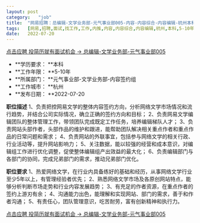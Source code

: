 ```yaml
---
layout:	post
category:	"job"
title:	"网易招聘：总编辑-文学业务部-元气事业部005-内容-内容综合-内容编辑-杭州本科5-10年"
tags:	[网易,招聘,面试,找工作,工作,内推,内容,内容综合,内容编辑,杭州,本科,5-10年]
date:	2022-07-20
---
```


[点击应聘 投简历就有面试机会 -> 总编辑-文学业务部-元气事业部005](http://mobile.bole.netease.com/bole/boleDetail?id=38077&employeeId=346f03c3cda5f04c&key=all)



- **学历要求： **本科
- **工作年限： **5-10年
- **所属部门： **元气事业部-文学业务部-内容签约组
- **工作城市： **杭州
- **发布日期： **2022-07-20



**职位描述**
1、负责把控网易文学的整体内容签约方向，分析网络文学市场情况和流行趋势，并结合公司实际情况，确立正确的签约方向和目标； 
2、负责网易文学编辑团队的整体管理工作，带领团队完成既定工作任务，培养编辑梯队人才； 
3、负责网站头部作者，头部作品的维护和跟进，能帮助团队解决相关重点作者和重点作品的日常问题和需求；
4、负责网站的外联事宜，包括参与网络文学的相关行政、行业活动等，提升网站影响力；
5、关注数据，能以较强的经营和成本意识，对编辑组工作进行优化调整，促使整体编辑组产出效益的最大化；
6、负责编辑部门与各部门的协同，完成兄弟部门的需求，推动兄弟部门优化。



**职位要求**
1、热爱网络文学，在行业内具备练好的基础和经历，从事网络文学行业至少5年以上，有管理经验者优先； 
2、熟悉网络文学市场及各原创网站特点，能够分析判断市场走势和行业内容发展趋势； 
3、有充足的作者资源，在重点作者的签约上游刃有余； 
4、沟通能力出色，能理解和实现网站、部门的需求，善于和作者沟通； 
5、有责任心，团队管理意识，吃苦耐劳，富有创新精神和执行力。 



[点击应聘 投简历就有面试机会 -> 总编辑-文学业务部-元气事业部005](http://mobile.bole.netease.com/bole/boleDetail?id=38077&employeeId=346f03c3cda5f04c&key=all)